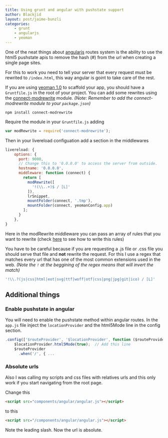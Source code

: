 ```yaml
---
title: Using grunt and angular with pushstate support
author: Blackjid
layout: post/jaime-bunzli
categories:
    - grunt
    - angularjs
    - yeoman
---
```


One of the neat things about [angularjs][1] routes system is the ability to use the html5 pushstate apis to remove the hash (#) from the url when creating a single page sites.

For this to work you need to tell your server that every request must be rewrited to `/index.html`, this way angular is goint to take care of the rest.

If you are using [yeoman 1.0][2] to scaffold your app, you should have a `Gruntfile.js` in the root of your project. You can add some rewrites using the [connect-modrewrite][3] module. *(Note: Remember to add the connect-modrewrite module to your `package.json`)*

    npm install connect-modrewrite



Require the module in your `Gruntfile.js` adding

```javascript
var modRewrite = require('connect-modrewrite');
```

Then in your livereload configuation add a section in the middlewares

```javascript
livereload: {
    options: {
      port: 9000,
      // Change this to '0.0.0.0' to access the server from outside.
      hostname: '0.0.0.0',
      middleware: function (connect) {
        return [
          modRewrite([
            '!(\\..+)$ / [L]'
          ]),
          lrSnippet,
          mountFolder(connect, '.tmp'),
          mountFolder(connect, yeomanConfig.app)
        ];
      }
    },
}
```

Here in the modRewrite middleware you can pass an array of rules that you want to rewrite (check [here][3] to see how to write this rules)

You have to be careful because if you are requesting a .js file or .css file you should serve that file and **not** rewrite the request. For this I use a regex that matches every url that has one of the most common extensions used in the web. *(Note the `!` at the beggining of the regex means that will invert the match)*

```javascript
'!\\.?(js|css|html|eot|svg|ttf|woff|otf|css|png|jpg|git|ico) / [L]'
```

## Additional things

### Enable pushstate in angular

You will need to enable the pushstate method within angular routes. In the `app.js` file inject the `locationProvider` and the html5Mode line in the config section.

```javascript
.config(['$routeProvider', '$locationProvider', function ($routeProvider, $locationProvider) {
    $locationProvider.html5Mode(true);  // Add this line
    $routeProvider
      .when('/', { ...
```

### Absolute urls

Also I was calling my scripts and css files with relatives urls and this only work if you start navigating from the root page.

Change this

```html
<script src="components/angular/angular.js"></script>
```

to this

```html
<script src="/components/angular/angular.js"></script>
```

Note the leading slash. Now the url is absolute.

[1]: http://angularjs.org/
[2]: http://yeoman.io/
[3]: https://github.com/tinganho/connect-modrewrite
